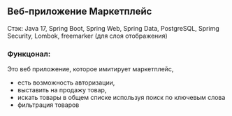 ## Веб-приложение Маркетплейс

Стэк: Java 17, Spring Boot, Spring Web, Spring Data, PostgreSQL, Sprimg Security, Lombok, freemarker (для слоя отображения)

### Функцонал:
Это веб приложение, которое имитирует маркетплейс,
- есть возможность авторизации,
- выставить на продажу товар,
- искать товары в общем списке используя поиск по ключевым слова
- фильтрация товаров

